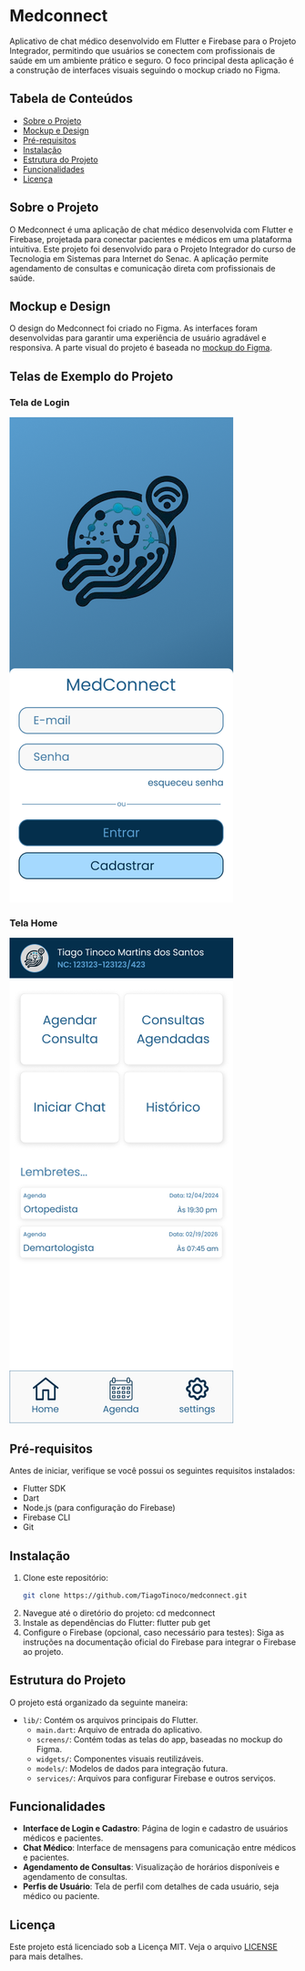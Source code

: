 # Medconnect

Aplicativo de chat médico desenvolvido em Flutter e Firebase para o Projeto Integrador, permitindo que usuários se conectem com profissionais de saúde em um ambiente prático e seguro. O foco principal desta aplicação é a construção de interfaces visuais seguindo o mockup criado no Figma.

## Tabela de Conteúdos
- [Sobre o Projeto](#sobre-o-projeto)
- [Mockup e Design](#mockup-e-design)
- [Pré-requisitos](#pré-requisitos)
- [Instalação](#instalação)
- [Estrutura do Projeto](#estrutura-do-projeto)
- [Funcionalidades](#funcionalidades)
- [Licença](#licença)

## Sobre o Projeto

O Medconnect é uma aplicação de chat médico desenvolvida com Flutter e Firebase, projetada para conectar pacientes e médicos em uma plataforma intuitiva. Este projeto foi desenvolvido para o Projeto Integrador do curso de Tecnologia em Sistemas para Internet do Senac. A aplicação permite agendamento de consultas e comunicação direta com profissionais de saúde.

## Mockup e Design

O design do Medconnect foi criado no Figma. As interfaces foram desenvolvidas para garantir uma experiência de usuário agradável e responsiva. A parte visual do projeto é baseada no [mockup do Figma](https://www.figma.com/design/FpFIpRwEUMOa8KzN4DwGSe/PI---DESENVOLVIMENTO-DE-SISTEMAS-WEB-MODULARIZ%C3%81VEIS?node-id=0-1&t=DB4P0Zy7czGF2WXi-1).

## Telas de Exemplo do Projeto

### Tela de Login
![Tela de Login](https://github.com/TiagoTinoco/medconnect/blob/master/Imagens_figma/signIn.png)

### Tela Home
![Tela Home](https://github.com/TiagoTinoco/medconnect/blob/master/Imagens_figma/home.png)

## Pré-requisitos

Antes de iniciar, verifique se você possui os seguintes requisitos instalados:
- Flutter SDK
- Dart
- Node.js (para configuração do Firebase)
- Firebase CLI
- Git

## Instalação

1. Clone este repositório:
   ```bash
   git clone https://github.com/TiagoTinoco/medconnect.git
2. Navegue até o diretório do projeto:
   cd medconnect
3. Instale as dependências do Flutter:
   flutter pub get
4. Configure o Firebase (opcional, caso necessário para testes):
   Siga as instruções na documentação oficial do Firebase para integrar o Firebase ao projeto.

## Estrutura do Projeto

O projeto está organizado da seguinte maneira:
- `lib/`: Contém os arquivos principais do Flutter.
  - `main.dart`: Arquivo de entrada do aplicativo.
  - `screens/`: Contém todas as telas do app, baseadas no mockup do Figma.
  - `widgets/`: Componentes visuais reutilizáveis.
  - `models/`: Modelos de dados para integração futura.
  - `services/`: Arquivos para configurar Firebase e outros serviços.

## Funcionalidades

- **Interface de Login e Cadastro**: Página de login e cadastro de usuários médicos e pacientes.
- **Chat Médico**: Interface de mensagens para comunicação entre médicos e pacientes.
- **Agendamento de Consultas**: Visualização de horários disponíveis e agendamento de consultas.
- **Perfis de Usuário**: Tela de perfil com detalhes de cada usuário, seja médico ou paciente.

## Licença

Este projeto está licenciado sob a Licença MIT. Veja o arquivo [LICENSE](LICENSE) para mais detalhes.

